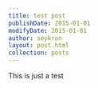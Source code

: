 ```yaml
---
title: test post
publishDate: 2015-01-01
modifyDate: 2015-01-01
author: seykron
layout: post.html
collection: posts
---
```


This is just a test
